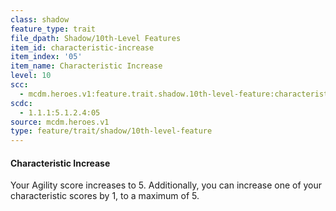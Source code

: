 ```yaml
---
class: shadow
feature_type: trait
file_dpath: Shadow/10th-Level Features
item_id: characteristic-increase
item_index: '05'
item_name: Characteristic Increase
level: 10
scc:
  - mcdm.heroes.v1:feature.trait.shadow.10th-level-feature:characteristic-increase
scdc:
  - 1.1.1:5.1.2.4:05
source: mcdm.heroes.v1
type: feature/trait/shadow/10th-level-feature
---
```


#### Characteristic Increase

Your Agility score increases to 5. Additionally, you can increase one of your characteristic scores by 1, to a maximum of 5.
